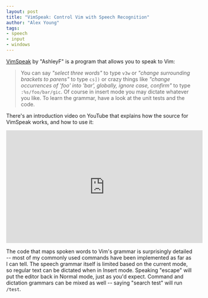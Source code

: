 ```yaml
---
layout: post
title: "VimSpeak: Control Vim with Speech Recognition"
author: "Alex Young"
tags: 
- speech
- input
- windows
---
```


[VimSpeak](https://github.com/AshleyF/VimSpeak) by "AshleyF" is a program that allows you to speak to Vim:

> You can say _"select three words"_ to type `v3w` or _"change surrounding brackets to parens"_ to type `cs])` or crazy things like _"change occurrences of 'foo' into 'bar', globally, ignore case, confirm"_ to type `:%s/foo/bar/gic`. Of course in insert mode you may dictate whatever you like. To learn the grammar, have a look at the unit tests and the code.

There's an introduction video on YouTube that explains how the source for VimSpeak works, and how to use it:

<iframe width="530" height="305" src="http://www.youtube.com/embed/TEBMlXRjhZY" frameborder="0" allowfullscreen></iframe>

The code that maps spoken words to Vim's grammar is surprisingly detailed -- most of my commonly used commands have been implemented as far as I can tell.  The speech grammar itself is limited based on the current mode, so regular text can be dictated when in Insert mode.  Speaking "escape" will put the editor back in Normal mode, just as you'd expect.  Command and dictation grammars can be mixed as well -- saying "search test" will run `/test`.
